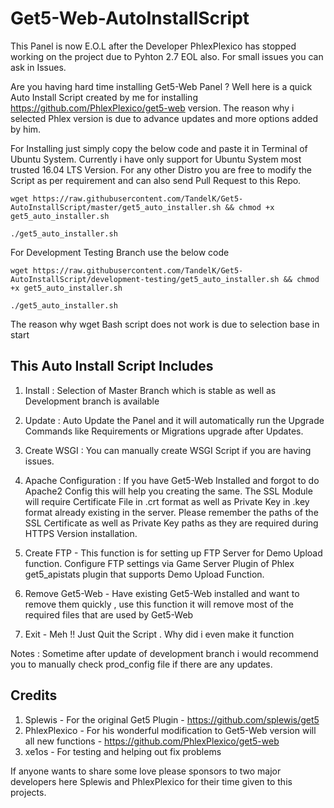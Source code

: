 # Get5-Web-AutoInstallScript

This Panel is now E.O.L after the Developer PhlexPlexico has stopped working on the project due to Pyhton 2.7 EOL also. 
For small issues you can ask in Issues. 

Are you having hard time installing Get5-Web Panel ? Well here is a quick Auto Install Script created by me for installing <https://github.com/PhlexPlexico/get5-web> version. The reason why i selected Phlex version is due to advance updates and more options added by him.

For Installing just simply copy the below code and paste it in Terminal of Ubuntu System. Currently i have only support for Ubuntu System most trusted 16.04 LTS Version. For any other Distro you are free to modify the Script as per requirement and can also send Pull Request to this Repo.

`wget https://raw.githubusercontent.com/TandelK/Get5-AutoInstallScript/master/get5_auto_installer.sh && chmod +x get5_auto_installer.sh`

`./get5_auto_installer.sh`

For Development Testing Branch use the below code

`wget https://raw.githubusercontent.com/TandelK/Get5-AutoInstallScript/development-testing/get5_auto_installer.sh && chmod +x get5_auto_installer.sh`

`./get5_auto_installer.sh`

The reason why wget Bash script does not work is due to selection base in start

## This Auto Install Script Includes

1. Install : Selection of Master Branch which is stable as well as Development branch is available

2. Update : Auto Update the Panel and it will automatically run the Upgrade Commands like Requirements or Migrations upgrade after Updates.

3. Create WSGI : You can manually create WSGI Script if you are having issues.

4. Apache Configuration : If you have Get5-Web Installed and forgot to do Apache2 Config this will help you creating the same.
The SSL Module will require Certificate File in .crt format as well as Private Key in .key format already existing in the server. Please remember the paths of the SSL Certificate as well as Private Key paths as they are required during HTTPS Version installation.

5. Create FTP - This function is for setting up FTP Server for Demo Upload function. Configure FTP settings via Game Server Plugin of Phlex get5_apistats plugin that supports Demo Upload Function.

6. Remove Get5-Web - Have existing Get5-Web installed and want to remove them quickly , use this function it will remove most of the required files that are used by Get5-Web

7. Exit - Meh !! Just Quit the Script . Why did i even make it function

Notes :
Sometime after update of development branch i would recommend you to manually check prod_config file if there are any updates.

## Credits

1) Splewis - For the original Get5 Plugin - <https://github.com/splewis/get5>
2) PhlexPlexico - For his wonderful modification to Get5-Web version will all new functions - <https://github.com/PhlexPlexico/get5-web>
3) xe1os - For testing and helping out fix problems

If anyone wants to share some love please sponsors to two major developers here Splewis and PhlexPlexico for their time given to this projects.
